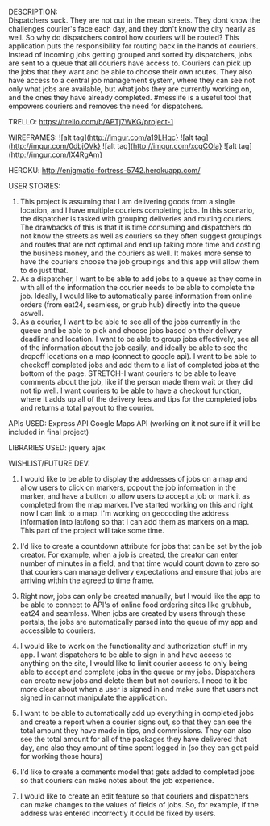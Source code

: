 DESCRIPTION:  
Dispatchers suck.  They are not out in the mean streets.  They dont know the challenges courier's face each day, and they don't know the city nearly as well.  So why do dispatchers control how couriers will be routed?  This application puts the responsibility for routing back in the hands of couriers.  Instead of incoming jobs getting grouped and sorted by dispatchers, jobs are sent to a queue that all couriers have access to.  Couriers can pick up the jobs that they want and be able to choose their own routes.  They also have access to a central job management system, where they can see not only what jobs are available, but what jobs they are currently working on, and the ones they have already completed.  #messlife is a useful tool that empowers couriers and removes the need for dispatchers.

TRELLO:
https://trello.com/b/APTj7WKG/project-1

WIREFRAMES:
![alt tag](http://imgur.com/a19LHqc}
![alt tag](http://imgur.com/0dbjOVk}
![alt tag](http://imgur.com/xcgCOla}
![alt tag](http://imgur.com/lX4RgAm}

HEROKU:
http://enigmatic-fortress-5742.herokuapp.com/

USER STORIES: 
1.  This project is assuming that I am delivering goods from a single location, and I have multiple couriers completing jobs.  In this scenario, the dispatcher is tasked with grouping deliveries and routing couriers.  The drawbacks of this is that it is time consuming and dispatchers do not know the streets as well as couriers so they often suggest groupings and routes that are not optimal and end up taking more time and costing the business money, and the couriers as well.  It makes more sense to have the couriers choose the job groupings and this app will allow them to do just that.
2.  As a dispatcher,  I want to be able to add jobs to a queue as they come in with all of the information the courier needs to be able to complete the job.  Ideally, I would like to automatically parse information from online orders (from eat24, seamless, or grub hub) directly into the queue aswell.
3.  As a courier, I want to be able to see all of the jobs currently in the queue and be able to pick and choose jobs based on their delivery deadline and location.  I want to be able to group jobs effectively, see all of the information about the job easily, and ideally be able to see the dropoff locations on a map (connect to google api).  I want to be able to checkoff completed jobs and add them to a list of completed jobs at the bottom of the page.  STRETCH-I want couriers to be able to leave comments about the job, like if the person made them wait or they did not tip well.  I want couriers to be able to have a checkout function, where it adds up all of the delivery fees and tips for the completed jobs and returns a total payout to the courier.

APIs USED:
Express API
Google Maps API (working on it not sure if it will be included in final project)

LIBRARIES USED:
jquery
ajax

WISHLIST/FUTURE DEV:
1.  I would like to be able to display the addresses of jobs on a map and allow users to click on markers, popout the job information in the marker, and have a button to allow users to accept a job or mark it as completed from the map marker.  I've started working on this and right now I can link to a map.  I'm working on geocoding the address information into lat/long so that I can add them as markers on a map.  This part of the project will take some time.

2.  I'd like to create a countdown attribute for jobs that can be set by the job creator.  For example, when a job is created, the creator can enter number of minutes in a field, and that time would count down to zero so that couriers can manage delivery expectations and ensure that jobs are arriving within the agreed to time frame.

3. Right now, jobs can only be created manually, but I would like the app to be able to connect to API's of online food ordering sites like grubhub, eat24 and seamless.  When jobs are created by users through these portals, the jobs are automatically parsed into the queue of my app and accessible to couriers.

4.  I would like to work on the functionality and authorization stuff in my app.  I want dispatchers to be able to sign in and have access to anything on the site, I would like to limit courier access to only being able to accept and complete jobs in the queue or my jobs.  Dispatchers can create new jobs and delete them but not couriers.  I need to it be more clear about when a user is signed in and make sure that users not signed in cannot manipulate the application.

5.  I want to be able to automatically add up everything in completed jobs and create a report when a courier signs out, so that they can see the total amount they have made in tips, and commissions.  They can also see the total amount for all of the packages they have delivered that day, and also they amount of time spent logged in (so they can get paid for working those hours)

6. I'd like to create a comments model that gets added to completed jobs so that couriers can make notes about the job experience.

7.  I would like to create an edit feature so that couriers and dispatchers can make changes to the values of fields of jobs.  So, for example, if the address was entered incorrectly it could be fixed by users.